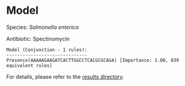 
# Model

Species: *Salmonella enterica*

Antibiotic: Spectinomycin

```
Model (Conjunction - 1 rules):
------------------------------
Presence(AAAAAGAAGATCACTTGGCCTCACGCGCAGA) [Importance: 1.00, 839 equivalent rules]

```

For details, please refer to the [results directory](../../../../../results/scm_b/salmonella%20enterica/spectinomycin/repeat_7/).

